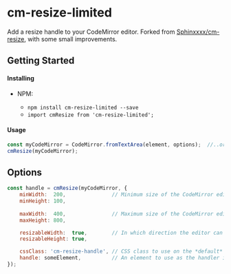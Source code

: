# cm-resize-limited
Add a resize handle to your CodeMirror editor. Forked from [Sphinxxxx/cm-resize](https://github.com/Sphinxxxx/cm-resize), with some small improvements.

## Getting Started

#### Installing

* NPM:

  + ```npm install cm-resize-limited --save```
  + ```import cmResize from 'cm-resize-limited';```

#### Usage

```javascript
const myCodeMirror = CodeMirror.fromTextArea(element, options);  //..or some other way to create a CodeMirror instance
cmResize(myCodeMirror);
```


## Options

```javascript
const handle = cmResize(myCodeMirror, {
    minWidth:  200,               // Minimum size of the CodeMirror editor.
    minHeight: 100,
    
    maxWidth:  400,               // Maximum size of the CodeMirror editor.
    maxHeight: 800,

    resizableWidth:  true,        // In which direction the editor can be resized (default: both width and height).
    resizableHeight: true,

    cssClass: 'cm-resize-handle', // CSS class to use on the *default* resize handle.
    handle: someElement,          // An element to use as the handler instead of the default one (`cssClass` doesn't apply here).
});
```
